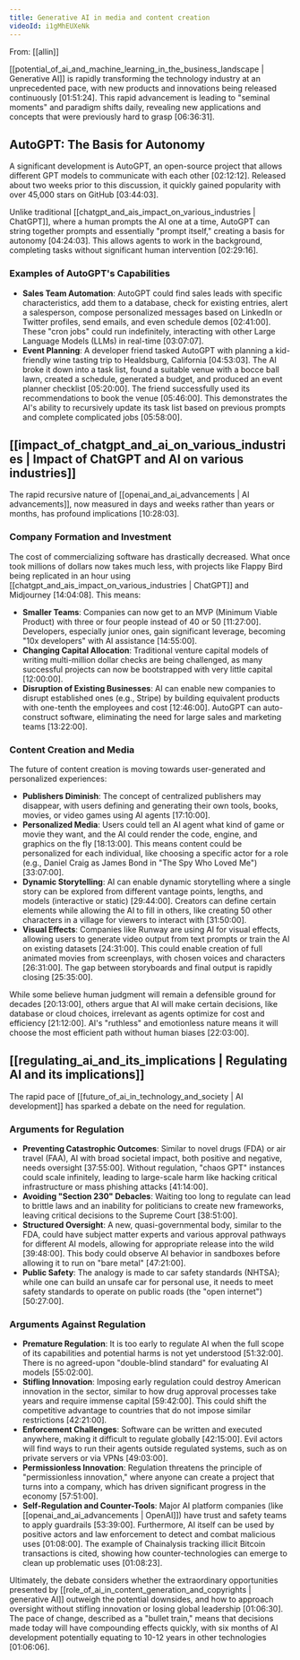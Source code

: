 ```yaml
---
title: Generative AI in media and content creation
videoId: i1gMhEUXeNk
---
```


From: [[allin]] <br/> 

[[potential_of_ai_and_machine_learning_in_the_business_landscape | Generative AI]] is rapidly transforming the technology industry at an unprecedented pace, with new products and innovations being released continuously <a class="yt-timestamp" data-t="01:51:24">[01:51:24]</a>. This rapid advancement is leading to "seminal moments" and paradigm shifts daily, revealing new applications and concepts that were previously hard to grasp <a class="yt-timestamp" data-t="06:36:31">[06:36:31]</a>.

## AutoGPT: The Basis for Autonomy
A significant development is AutoGPT, an open-source project that allows different GPT models to communicate with each other <a class="yt-timestamp" data-t="02:12:12">[02:12:12]</a>. Released about two weeks prior to this discussion, it quickly gained popularity with over 45,000 stars on GitHub <a class="yt-timestamp" data-t="03:44:03">[03:44:03]</a>.

Unlike traditional [[chatgpt_and_ais_impact_on_various_industries | ChatGPT]], where a human prompts the AI one at a time, AutoGPT can string together prompts and essentially "prompt itself," creating a basis for autonomy <a class="yt-timestamp" data-t="04:24:03">[04:24:03]</a>. This allows agents to work in the background, completing tasks without significant human intervention <a class="yt-timestamp" data-t="02:29:16">[02:29:16]</a>.

### Examples of AutoGPT's Capabilities
*   **Sales Team Automation**: AutoGPT could find sales leads with specific characteristics, add them to a database, check for existing entries, alert a salesperson, compose personalized messages based on LinkedIn or Twitter profiles, send emails, and even schedule demos <a class="yt-timestamp" data-t="02:41:00">[02:41:00]</a>. These "cron jobs" could run indefinitely, interacting with other Large Language Models (LLMs) in real-time <a class="yt-timestamp" data-t="03:07:07">[03:07:07]</a>.
*   **Event Planning**: A developer friend tasked AutoGPT with planning a kid-friendly wine tasting trip to Healdsburg, California <a class="yt-timestamp" data-t="04:53:03">[04:53:03]</a>. The AI broke it down into a task list, found a suitable venue with a bocce ball lawn, created a schedule, generated a budget, and produced an event planner checklist <a class="yt-timestamp" data-t="05:20:00">[05:20:00]</a>. The friend successfully used its recommendations to book the venue <a class="yt-timestamp" data-t="05:46:00">[05:46:00]</a>. This demonstrates the AI's ability to recursively update its task list based on previous prompts and complete complicated jobs <a class="yt-timestamp" data-t="05:58:00">[05:58:00]</a>.

## [[impact_of_chatgpt_and_ai_on_various_industries | Impact of ChatGPT and AI on various industries]]
The rapid recursive nature of [[openai_and_ai_advancements | AI advancements]], now measured in days and weeks rather than years or months, has profound implications <a class="yt-timestamp" data-t="10:28:03">[10:28:03]</a>.

### Company Formation and Investment
The cost of commercializing software has drastically decreased. What once took millions of dollars now takes much less, with projects like Flappy Bird being replicated in an hour using [[chatgpt_and_ais_impact_on_various_industries | ChatGPT]] and Midjourney <a class="yt-timestamp" data-t="14:04:08">[14:04:08]</a>. This means:
*   **Smaller Teams**: Companies can now get to an MVP (Minimum Viable Product) with three or four people instead of 40 or 50 <a class="yt-timestamp" data-t="11:27:00">[11:27:00]</a>. Developers, especially junior ones, gain significant leverage, becoming "10x developers" with AI assistance <a class="yt-timestamp" data-t="14:55:00">[14:55:00]</a>.
*   **Changing Capital Allocation**: Traditional venture capital models of writing multi-million dollar checks are being challenged, as many successful projects can now be bootstrapped with very little capital <a class="yt-timestamp" data-t="12:00:00">[12:00:00]</a>.
*   **Disruption of Existing Businesses**: AI can enable new companies to disrupt established ones (e.g., Stripe) by building equivalent products with one-tenth the employees and cost <a class="yt-timestamp" data-t="12:46:00">[12:46:00]</a>. AutoGPT can auto-construct software, eliminating the need for large sales and marketing teams <a class="yt-timestamp" data-t="13:22:00">[13:22:00]</a>.

### Content Creation and Media
The future of content creation is moving towards user-generated and personalized experiences:
*   **Publishers Diminish**: The concept of centralized publishers may disappear, with users defining and generating their own tools, books, movies, or video games using AI agents <a class="yt-timestamp" data-t="17:10:00">[17:10:00]</a>.
*   **Personalized Media**: Users could tell an AI agent what kind of game or movie they want, and the AI could render the code, engine, and graphics on the fly <a class="yt-timestamp" data-t="18:13:00">[18:13:00]</a>. This means content could be personalized for each individual, like choosing a specific actor for a role (e.g., Daniel Craig as James Bond in "The Spy Who Loved Me") <a class="yt-timestamp" data-t="33:07:00">[33:07:00]</a>.
*   **Dynamic Storytelling**: AI can enable dynamic storytelling where a single story can be explored from different vantage points, lengths, and models (interactive or static) <a class="yt-timestamp" data-t="29:44:00">[29:44:00]</a>. Creators can define certain elements while allowing the AI to fill in others, like creating 50 other characters in a village for viewers to interact with <a class="yt-timestamp" data-t="31:50:00">[31:50:00]</a>.
*   **Visual Effects**: Companies like Runway are using AI for visual effects, allowing users to generate video output from text prompts or train the AI on existing datasets <a class="yt-timestamp" data-t="24:31:00">[24:31:00]</a>. This could enable creation of full animated movies from screenplays, with chosen voices and characters <a class="yt-timestamp" data-t="26:31:00">[26:31:00]</a>. The gap between storyboards and final output is rapidly closing <a class="yt-timestamp" data-t="25:35:00">[25:35:00]</a>.

While some believe human judgment will remain a defensible ground for decades <a class="yt-timestamp" data-t="20:13:00">[20:13:00]</a>, others argue that AI will make certain decisions, like database or cloud choices, irrelevant as agents optimize for cost and efficiency <a class="yt-timestamp" data-t="21:12:00">[21:12:00]</a>. AI's "ruthless" and emotionless nature means it will choose the most efficient path without human biases <a class="yt-timestamp" data-t="22:03:00">[22:03:00]</a>.

## [[regulating_ai_and_its_implications | Regulating AI and its implications]]

The rapid pace of [[future_of_ai_in_technology_and_society | AI development]] has sparked a debate on the need for regulation.

### Arguments for Regulation
*   **Preventing Catastrophic Outcomes**: Similar to novel drugs (FDA) or air travel (FAA), AI with broad societal impact, both positive and negative, needs oversight <a class="yt-timestamp" data-t="37:55:00">[37:55:00]</a>. Without regulation, "chaos GPT" instances could scale infinitely, leading to large-scale harm like hacking critical infrastructure or mass phishing attacks <a class="yt-timestamp" data-t="41:14:00">[41:14:00]</a>.
*   **Avoiding "Section 230" Debacles**: Waiting too long to regulate can lead to brittle laws and an inability for politicians to create new frameworks, leaving critical decisions to the Supreme Court <a class="yt-timestamp" data-t="38:51:00">[38:51:00]</a>.
*   **Structured Oversight**: A new, quasi-governmental body, similar to the FDA, could have subject matter experts and various approval pathways for different AI models, allowing for appropriate release into the wild <a class="yt-timestamp" data-t="39:48:00">[39:48:00]</a>. This body could observe AI behavior in sandboxes before allowing it to run on "bare metal" <a class="yt-timestamp" data-t="47:21:00">[47:21:00]</a>.
*   **Public Safety**: The analogy is made to car safety standards (NHTSA); while one can build an unsafe car for personal use, it needs to meet safety standards to operate on public roads (the "open internet") <a class="yt-timestamp" data-t="50:27:00">[50:27:00]</a>.

### Arguments Against Regulation
*   **Premature Regulation**: It is too early to regulate AI when the full scope of its capabilities and potential harms is not yet understood <a class="yt-timestamp" data-t="51:32:00">[51:32:00]</a>. There is no agreed-upon "double-blind standard" for evaluating AI models <a class="yt-timestamp" data-t="55:02:00">[55:02:00]</a>.
*   **Stifling Innovation**: Imposing early regulation could destroy American innovation in the sector, similar to how drug approval processes take years and require immense capital <a class="yt-timestamp" data-t="59:42:00">[59:42:00]</a>. This could shift the competitive advantage to countries that do not impose similar restrictions <a class="yt-timestamp" data-t="42:21:00">[42:21:00]</a>.
*   **Enforcement Challenges**: Software can be written and executed anywhere, making it difficult to regulate globally <a class="yt-timestamp" data-t="42:15:00">[42:15:00]</a>. Evil actors will find ways to run their agents outside regulated systems, such as on private servers or via VPNs <a class="yt-timestamp" data-t="49:03:00">[49:03:00]</a>.
*   **Permissionless Innovation**: Regulation threatens the principle of "permissionless innovation," where anyone can create a project that turns into a company, which has driven significant progress in the economy <a class="yt-timestamp" data-t="57:51:00">[57:51:00]</a>.
*   **Self-Regulation and Counter-Tools**: Major AI platform companies (like [[openai_and_ai_advancements | OpenAI]]) have trust and safety teams to apply guardrails <a class="yt-timestamp" data-t="53:39:00">[53:39:00]</a>. Furthermore, AI itself can be used by positive actors and law enforcement to detect and combat malicious uses <a class="yt-timestamp" data-t="01:08:00">[01:08:00]</a>. The example of Chainalysis tracking illicit Bitcoin transactions is cited, showing how counter-technologies can emerge to clean up problematic uses <a class="yt-timestamp" data-t="01:08:23">[01:08:23]</a>.

Ultimately, the debate considers whether the extraordinary opportunities presented by [[role_of_ai_in_content_generation_and_copyrights | generative AI]] outweigh the potential downsides, and how to approach oversight without stifling innovation or losing global leadership <a class="yt-timestamp" data-t="01:06:30">[01:06:30]</a>. The pace of change, described as a "bullet train," means that decisions made today will have compounding effects quickly, with six months of AI development potentially equating to 10-12 years in other technologies <a class="yt-timestamp" data-t="01:06:06">[01:06:06]</a>.